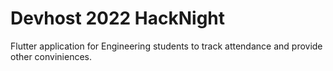 # Devhost 2022 HackNight
Flutter application for Engineering students to track attendance and provide other conviniences.
